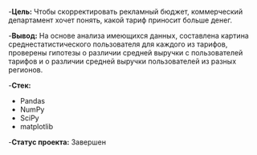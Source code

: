 -**Цель:**
Чтобы скорректировать рекламный бюджет, коммерческий департамент хочет понять, какой тариф приносит больше денег.

-**Вывод:**
На основе анализа имеющихся данных, составлена картина среднестатистического пользователя для каждого из тарифов, проверены гипотезы о различии средней выручки с пользователей тарифов и о различии средней выручки пользователей из разных регионов.

-**Стек:**
- Pandas
- NumPy
- SciPy
- matplotlib

-**Статус проекта:**
Завершен
